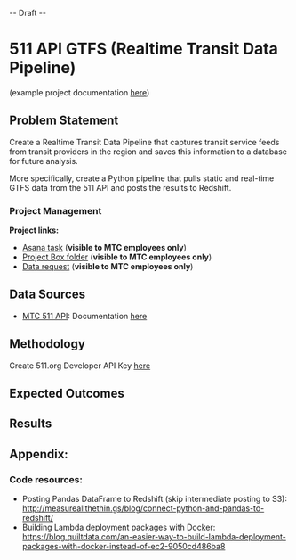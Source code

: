 -- Draft --

# 511 API GTFS (Realtime Transit Data Pipeline)

(example project documentation [here](https://github.com/BayAreaMetro/RegionalTransitDatabase/blob/master/docs/transit_priority_areas.md))

## Problem Statement

Create a Realtime Transit Data Pipeline that captures transit service feeds from transit providers in the region and saves this information to a database for future analysis.

More specifically, create a Python pipeline that pulls static and real-time GTFS data from the 511 API and posts the results to Redshift.

### Project Management 

**Project links:**

- [Asana task](https://app.asana.com/0/1118125447711060/1118125279909441) (**visible to MTC employees only**)
- [Project Box folder](https://mtcdrive.app.box.com/folder/72791032857) (**visible to MTC employees only**)
- [Data request](https://mtcdrive.app.box.com/notes/421835650306) (**visible to MTC employees only**)

## Data Sources

- [MTC 511 API](https://511.org/developers/list/apis/): Documentation [here](https://github.com/BayAreaMetro/DataServices/blob/master/Project-Documentation/mdm/transportation-mdm/511_GTFS.md)


## Methodology

Create 511.org Developer API Key [here](https://511.org/developers/list/tokens/create)

## Expected Outcomes



## Results




## Appendix:

### Code resources:

- Posting Pandas DataFrame to Redshift (skip intermediate posting to S3): http://measureallthethin.gs/blog/connect-python-and-pandas-to-redshift/  
- Building Lambda deployment packages with Docker: https://blog.quiltdata.com/an-easier-way-to-build-lambda-deployment-packages-with-docker-instead-of-ec2-9050cd486ba8
